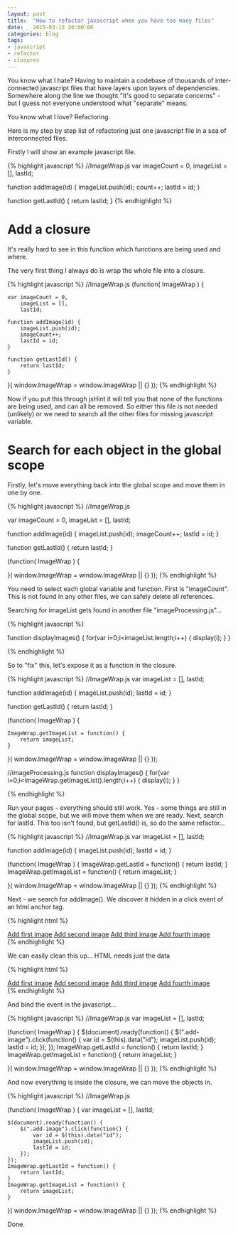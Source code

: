 ```yaml
---
layout: post
title:  "How to refactor javascript when you have too many files"
date:   2015-03-13 20:00:00
categories: blog
tags: 
- javascript
- refactor
- closures
---
```


You know what I hate? Having to maintain a codebase of thousands of inter-connected javascript files that have layers upon layers of dependencies. Somewhere along the line we thought "It's good to separate concerns" - but I guess not everyone understood what "separate" means.

You know what I love? Refactoring.
<!--break-->
Here is my step by step list of refactoring just one javascript file in a sea of interconnected files.

Firstly I will show an example javascript file.

{% highlight javascript %}
//ImageWrap.js
var imageCount = 0,
    imageList = [],
    lastId;

function addImage(id) {
    imageList.push(id);
    count++;
    lastId = id;
}

function getLastId() {
    return lastId;
}
{% endhighlight %}

Add a closure
=============

It's really hard to see in this function which functions are being used and where.

The very first thing I always do is wrap the whole file into a closure.


{% highlight javascript %}
//ImageWrap.js
(function( ImageWrap ) {

    var imageCount = 0,
        imageList = [],
        lastId;

    function addImage(id) {
        imageList.push(id);
        imageCount++;
        lastId = id;
    }

    function getLastId() {
        return lastId;
    }
    
}( window.ImageWrap = window.ImageWrap || {} ));
{% endhighlight %}

Now if you put this through jsHint it will tell you that none of the functions are being used, and can all be removed. So either this file is not needed (unlikely) or we need to search all the other files for missing javascript variable.

Search for each object in the global scope
==========================================

Firstly, let's move everything back into the global scope and move them in one by one.

{% highlight javascript %}
//ImageWrap.js

var imageCount = 0,
    imageList = [],
    lastId;

function addImage(id) {
    imageList.push(id);
    imageCount++;
    lastId = id;
}

function getLastId() {
    return lastId;
}

(function( ImageWrap ) {

}( window.ImageWrap = window.ImageWrap || {} ));
{% endhighlight %}


You need to select each global variable and function. First is "imageCount". This is not found in any other files, we can safely delete all references.

Searching for imageList gets found in another file "imageProcessing.js"...

{% highlight javascript %}

function displayImages() {
    for(var i=0;i<imageList.length;i++) {
        display(i);
    }
}

{% endhighlight %}

So to "fix" this, let's expose it as a function in the closure.

{% highlight javascript %}
//ImageWrap.js
var imageList = [],
    lastId;

function addImage(id) {
    imageList.push(id);
    lastId = id;
}

function getLastId() {
    return lastId;
}

(function( ImageWrap ) {
    
    ImageWrap.getImageList = function() {
        return imageList;
    }
    
}( window.ImageWrap = window.ImageWrap || {} ));

//imageProcessing.js
function displayImages() {
    for(var i=0;i<ImageWrap.getImageList().length;i++) {
        display(i);
    }
}

{% endhighlight %}

Run your pages - everything should still work. Yes - some things are still in the global scope, but we will move them when we are ready. Next, search for lastId. This too isn't found, but getLastId() is, so do the same refactor...


{% highlight javascript %}
//ImageWrap.js
var imageList = [],
    lastId;

function addImage(id) {
    imageList.push(id);
    lastId = id;
}

(function( ImageWrap ) {
    ImageWrap.getLastId = function() {
        return lastId;
    }
    ImageWrap.getImageList = function() {
        return imageList;
    }
    
}( window.ImageWrap = window.ImageWrap || {} ));
{% endhighlight %}

Next - we search for addImage(). We discover it hidden in a click event of an html anchor tag.

{% highlight html %}
<div>
    <a href="javascript:void(0);" onclick="addImage(1)">Add first image</a>
    <a href="javascript:void(0);" onclick="addImage(2)">Add second image</a>
    <a href="javascript:void(0);" onclick="addImage(3)">Add third image</a>
    <a href="javascript:void(0);" onclick="addImage(4)">Add fourth image</a>
</div>
{% endhighlight %}

We can easily clean this up... HTML needs just the data

{% highlight html %}
<div class="add-image">
    <a href="javascript:void(0);" data-id="1">Add first image</a>
    <a href="javascript:void(0);" data-id="2">Add second image</a>
    <a href="javascript:void(0);" data-id="3">Add third image</a>
    <a href="javascript:void(0);" data-id="4">Add fourth image</a>
</div>
{% endhighlight %}

And bind the event in the javascript...

{% highlight javascript %}
//ImageWrap.js
var imageList = [],
    lastId;
    
(function( ImageWrap ) {
    $(document).ready(function() {
        $(".add-image").click(function() {
            var id = $(this).data("id");
            imageList.push(id);
            lastId = id;
        });
    });
    ImageWrap.getLastId = function() {
        return lastId;
    }
    ImageWrap.getImageList = function() {
        return imageList;
    }
    
}( window.ImageWrap = window.ImageWrap || {} ));
{% endhighlight %}

And now everything is inside the closure, we can move the objects in.

{% highlight javascript %}
//ImageWrap.js
    
(function( ImageWrap ) {
    var imageList = [],
        lastId;

    $(document).ready(function() {
        $(".add-image").click(function() {
            var id = $(this).data("id");
            imageList.push(id);
            lastId = id;
        });
    });
    ImageWrap.getLastId = function() {
        return lastId;
    }
    ImageWrap.getImageList = function() {
        return imageList;
    }
}( window.ImageWrap = window.ImageWrap || {} ));
{% endhighlight %}

Done.